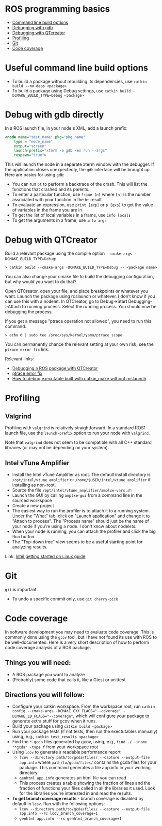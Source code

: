 # ROS programming basics

* [Command line build options](#useful-command-line-build-options)
* [Debugging with gdb](#debug-with-gdb-directly)
* [Debugging with QTcreator](#debug-with-qtcreator)
* [Profiling](#profiling)
* [Git](#git)
* [Code coverage](#code-coverage)

# Useful command line build options

* To build a package without rebuilding its dependencies, use `catkin build --no-deps <package>`
* To build a package using Debug settings, use `catkin build -DCMAKE_BUILD_TYPE=Debug <package>`

# Debug with gdb directly
In a ROS launch file, in your node's XML, add a launch prefix:
```xml
<node name="test_name" pkg="pkg_name"
    type = "node_name"
    output="screen"
    launch-prefix="xterm -e gdb -ex run --args"
    respawn="true">
```

This will launch the node in a separate xterm window with the debugger.
If the application closes unexpectedly, the `gdb` interface will be brought up.
Here are basics for using `gdb`:

* You can run `bt` to perform a backtrace of the crash. This will list the functions that crashed and its parents.
* To enter a particular function, use `frame [n]` where `[n]` is the number associated with your function in the `bt` result
* To evaluate an expression, use `print [exp]` or `p [exp]` to get the value of variables in the frame you are in
* To get the list of local variables in a frame, use `info locals`
* To get the arguments in a frame, use `info args`

# Debug with QTCreator

Build a relevant package using the compile option `--cmake-args -DCMAKE_BUILD_TYPE=Debug`:

```
> catkin build --cmake-args -DCMAKE_BUILD_TYPE=Debug -- <package name>
```

You can also change your cmake file to build the debugging configuration, but why would you want to do that?

Open QTCreator, open your file, and place breakpoints or whatever you want.
Launch the package using roslaunch or whatever.
I don't know if you can use this with a nodelet.
In QTCreator, go to Debug->Start Debugging->Attach to running process.
Select the running process.
You should now be debugging the process.

If you get a message "ptrace operation not allowed", you need to run this command:

```
> echo 0 | sudo tee /proc/sys/kernel/yama/ptrace_scope
```

You can permanently chance the relevant setting at your own risk; see the `ptrace error fix` link.

Relevant links:
* [Debugging a ROS package with QTCreator](https://answers.ros.org/question/34966/debugging-ros-package-with-qtcreator/)
* [ptrace error fix](https://askubuntu.com/questions/41629/after-upgrade-gdb-wont-attach-to-process)
* [How to debug executable built with catkin_make without roslaunch](https://answers.ros.org/question/200155/how-to-debug-executable-built-with-catkin_make-without-roslaunch/)

# Profiling

## Valgrind

Profiling with `valgrind` is relatively straightforward.
In a standard ROS1 launch file, use the `launch-prefix` option to run your node with `valgrind`.

Note that `valgrind` does not seem to be compatible with all C++ standard libraries (or may not be depending on your system).

## Intel vTune Amplifier

* Install the Intel vTune Amplifier as root. The default install directory is `/opt/intel/vtune_amplifier` or `/home/$USER/intel/vtune_amplifier` if installing as non-root.
* Source the file `/opt/intel/vtune_amplifier/amplxe-vars.sh`
* Launch the GUI by calling `amplxe-gui` from a command line in the sourced workspace
* Create a new project
* The easiest way to run the profiler is to attach it to a running system. Under the "What" tab, click on "Launch application" and change it to "Attach to process". The "Process name" should just be the name of your node if you're using a node. I don't know about nodelets.
* When your node is running, you can attach the profiler and click the big Run button.
* The "Top-down tree" view seems to be a useful starting point for analyzing results.

Link: [Intel getting started on Linux guide](https://software.intel.com/en-us/get-started-with-vtune-linux-os)

# Git

`git` is important.
* To undo a specific commit only, use `git cherry-pick`

# Code coverage

In software development you may need to evaluate code coverage.
This is commonly done using the `gcov` tool, but I have not found its use with ROS to be well-documented.
Here is a very short description of how to perform code coverage analysis of a ROS package.

## Things you will need:
* A ROS package you want to analyze
* (Probably) some code that calls it, like a Gtest or unittest

## Directions you will follow:
* Configure your catkin workspace. From the workspace root, run `catkin config --cmake-args -DCMAKE_CXX_FLAGS="--coverage" -DCMAKE_LD_FLAGS="--coverage"`, which will configure your package to generate extra stuff for gcov when it runs.
* Build your package using `catkin build <package>`
* Run your package tests (if not tests, then run the exectutables manually) using, e.g., `catkin test_results <package>`
* Find the `*.gcda` files generated by gcov, using, e.g., `find ./ -iname "*gcda" -type f` from your workspace root
* Using `lcov` to generate a readable performance report
    * `lcov --directory path/to/gcda/files/ --capture --output-file app.info` where `path/to/gcda/files/` contains the gcda files for your package. This command generates a file app.info in your working directory
    * `genhtml app.info` generates an html file you can read
    * This process creates a table showing the fraction of lines and the fraction of functions your files called in all the libraries it used. Look for the libraries you're interested in and read the results.
* **To get branch coverage results** - branch coverage is disabled by default in `lcov`. Run with the following options:
    * `lcov --directory path/to/gcda/files/ --capture --output-file app.info --rc lcov_branch_coverage=1`
    * `genhtml app.info --rc genhtml_branch_coverage=1`
